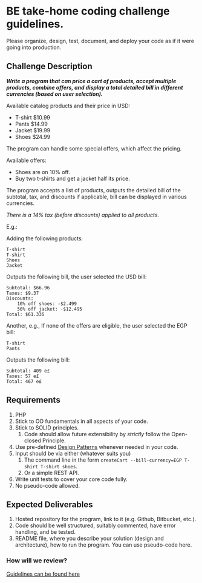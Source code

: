 # BE take-home coding challenge guidelines.
Please organize, design, test, document, and deploy your code as if it were
going into production.

## Challenge Description

***Write a program that can price a cart of products, accept multiple products, combine offers, and display a total detailed bill in different currencies (based on user selection).***

Available catalog products and their price in USD:

* T-shirt $10.99
* Pants $14.99
* Jacket $19.99
* Shoes $24.99

The program can handle some special offers, which affect the pricing.

Available offers:

* Shoes are on 10% off.
* Buy two t-shirts and get a jacket half its price.

The program accepts a list of products, outputs the detailed bill of the subtotal, tax, and discounts if applicable, bill can be displayed in various currencies.

*There is a 14% tax (before discounts) applied to all products.*

E.g.:

Adding the following products:

```
T-shirt
T-shirt
Shoes
Jacket
```

Outputs the following bill, the user selected the USD bill:

```
Subtotal: $66.96
Taxes: $9.37
Discounts:
	10% off shoes: -$2.499
	50% off jacket: -$12.495
Total: $61.336
```

Another, e.g., If none of the offers are eligible, the user selected the EGP bill:

```
T-shirt
Pants
```

Outputs the following bill:

```
Subtotal: 409 e£
Taxes: 57 e£
Total: 467 e£
```
  
## Requirements
1. PHP
1. Stick to OO fundamentals in all aspects of your code. 
1. Stick to SOLID principles.
	1. Code should allow future extensibility by *strictly* follow the Open-closed Principle.
1. Use pre-defined [Design Patterns](https://en.wikipedia.org/wiki/Software_design_pattern) whenever needed in your code. 
1. Input should be via either (whatever suits you)
	1. The command line in the form `createCart --bill-currency=EGP T-shirt T-shirt shoes`.
	1. Or a simple REST API.
1. Write unit tests to cover your core code fully.
1. No pseudo-code allowed. 
  
## Expected Deliverables
1. Hosted repository for the program, link to it (e.g.
Github, Bitbucket, etc.).
1. Code should be well structured, suitably commented, have error handling, and be tested.
1. README file, where you describe your solution (design and architecture), how to run the program. You can use pseudo-code here.
 
### How will we review?
[Guidelines can be found here](README.md)
